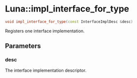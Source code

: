# Luna::impl_interface_for_type

```c++
void impl_interface_for_type(const InterfaceImplDesc &desc)
```

Registers one interface implementation. 



## Parameters
### desc
The interface implementation descriptor. 

